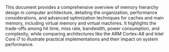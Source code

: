 This document provides a comprehensive overview of memory hierarchy design in computer architecture, detailing the organization, performance considerations, and advanced optimization techniques for caches and main memory, including virtual memory and virtual machines. It highlights the trade-offs among hit time, miss rate, bandwidth, power consumption, and complexity, while comparing architectures like the ARM Cortex-A8 and Intel Core i7 to illustrate practical implementations and their impact on system performance.
